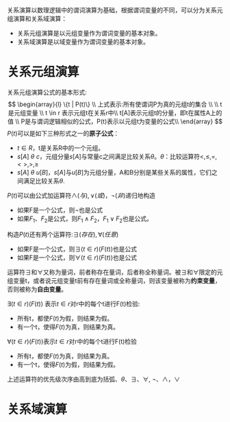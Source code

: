 关系演算以数理逻辑中的谓词演算为基础，根据谓词变量的不同，可以分为关系元组演算和关系域演算：

- 关系元组演算是以元组变量作为谓词变量的基本对象。
- 关系域演算是以域变量作为谓词变量的基本对象。

# 关系元组演算

关系元组演算公式的基本形式:
$$
\begin{array}{l}
 \{t | P(t)\} \\
上式表示:所有使谓词P为真的元组t的集合 \\
\\
t是元组变量 \\
t \in r 表示元组t在关系r中\\
t[A]表示元组t的分量，即t在属性A上的值 \\
P是与谓词逻辑相似的公式，P(t)表示以元组t为变量的公式\\
\end{array}
$$
$P(t)$可以是如下三种形式之一的**原子公式**：

- $t\in R$，t是关系R中的一个元组。
- $s[A] \ \theta \ c$，元组分量$s[A]$与常量c之间满足比较关系$\theta$。$\theta$：比较运算符$<, \le, =, <>, >, \ge$
- $s[A] \ \theta \ u[B]$，$s[A]$与$u[B]$为元组分量，A和B分别是某些关系的属性，它们之间满足比较关系$\theta$.

$P(t)$可以由公式加运算符$\wedge(与), \vee(或)， \neg(非)$递归地构造

- 如果F是一个公式，则$\neg$也是公式
- 如果$F_1$、$F_2$是公式，则$F_1 \wedge F_2$，$F_1 \vee F_2$也是公式。

构造$P(t)$还有两个运算符:$\exists(存在), \forall(任意)$

- 如果F是一个公式，则$\exists(t\in r)(F(t))$也是公式
- 如果F是一个公式，则$\forall(t\in r)(F(t))$也是公式

运算符$\exists$和$\forall$又称为量词，前者称存在量词，后者称全称量词。被$\exists$和$\forall$限定的元组变量t，或者说元组变量t前有存在量词或全称量词，则该变量被称为**约束变量**，否则被称为**自由变量**。

$\exists(t\in r)(F(t))$ 表示$t \in r$对r中的每个t进行F(t)检验:

- 所有t，都使$F(t)$为假，则结果为假。
- 有一个t，使得$F(t)$为真，则结果为真。

$\forall (t\in r)(F(t))$表示$t \in r$对r中的每个t进行F(t)检验

- 所有t，都使$F(t)$为真，则结果为真。
- 有一个t，使得$F(t)$为假，则结果为假。

上述运算符的优先级次序由高到底为括弧、$\theta$、$\exists$、$\forall$, $\neg$、$\wedge$，$\vee$

# 关系域演算

